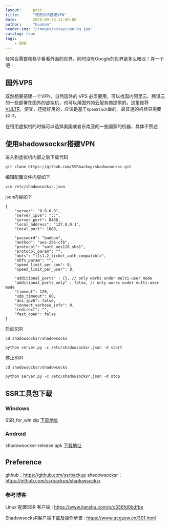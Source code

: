```yaml
---
layout:     post
title:      "使用SSR搭建VPN"
date:       2018-09-28 11:00:00
author:     "banban"
header-img: "/images/essay/vpn-bg.jpg"
catalog: true
tags:
    - 随笔
---
```


经常会需要爬梯子看看外面的世界，同时没有Google的世界是多么暗淡！弄一个吧！

## 国外VPS

既然想要搭建一个VPN，自然国外的 VPS 必须要用，可以找国内阿里云、腾讯云的一些部署在国外的虚拟机，也可以用国外的云服务商提供的。这里推荐 [VULTR](https://www.vultr.com/?ref=7530118)，便宜，还挺好用的，应该是基于`OpenStack`做的。最普通的机器只需要`$2.5`。

在租用虚拟机的时候可以选择美国或者东南亚的一些国家的机器，具体不赘述

## 使用shadowsocksr搭建VPN

进入到虚拟机内部之后下载代码

```
git clone https://github.com/SSRbackup/shadowsocksr.git
```

编辑配置文件内容如下
```
vim /etc/shadowsocksr.json
```
json内容如下
```
{
    "server": "0.0.0.0",
    "server_ipv6": "::",
    "server_port": 8488,
    "local_address": "127.0.0.1",
    "local_port": 1080,

    "password": "banban",
    "method": "aes-256-cfb",
    "protocol": "auth_aes128_sha1",
    "protocol_param": "",
    "obfs": "tls1.2_ticket_auth_compatible",
    "obfs_param": "",
    "speed_limit_per_con": 0,
    "speed_limit_per_user": 0,

    "additional_ports" : {}, // only works under multi-user mode
    "additional_ports_only" : false, // only works under multi-user mode
    "timeout": 120,
    "udp_timeout": 60,
    "dns_ipv6": false,
    "connect_verbose_info": 0,
    "redirect": "",
    "fast_open": false
}
```
启动SSR
```
cd shadowsocksr/shadowsocks

python server.py -c /etc/shadowsocksr.json -d start
```

停止SSR
```
cd shadowsocksr/shadowsocks

python server.py -c /etc/shadowsocksr.json -d stop
```

## SSR工具包下载

### Windows

SSR_for_win.zip [下载地址](https://github.com/banbanpeppa/banbanpeppa.github.io/releases/tag/v1.0)

### Android

shadowsocksr-release.apk [下载地址](https://github.com/banbanpeppa/banbanpeppa.github.io/releases/tag/v1.0)

## Preference

github：https://github.com/ssrbackup
shadowsocksr：https://github.com/ssrbackup/shadowsocksr

### 参考博客

Linux 配置SSR 客户端 : https://www.jianshu.com/p/c336fd0bdfbe

ShadowsocksR客户端下载及操作步骤 : https://www.qcgzxw.cn/301.html